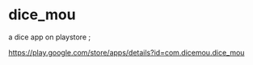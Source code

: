 # dice_mou

a dice app on playstore ; 

https://play.google.com/store/apps/details?id=com.dicemou.dice_mou
